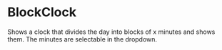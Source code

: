 # BlockClock
Shows a clock that divides the day into blocks of x minutes and shows them. The minutes are selectable in the dropdown.
